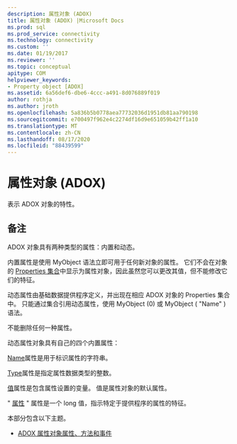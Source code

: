 ```yaml
---
description: 属性对象 (ADOX)
title: 属性对象 (ADOX) |Microsoft Docs
ms.prod: sql
ms.prod_service: connectivity
ms.technology: connectivity
ms.custom: ''
ms.date: 01/19/2017
ms.reviewer: ''
ms.topic: conceptual
apitype: COM
helpviewer_keywords:
- Property object [ADOX]
ms.assetid: 6a56def6-dbe6-4ccc-a491-8d076889f019
author: rothja
ms.author: jroth
ms.openlocfilehash: 5a836b5b0778aea77732036d1951db81aa790198
ms.sourcegitcommit: e700497f962e4c2274df16d9e651059b42ff1a10
ms.translationtype: MT
ms.contentlocale: zh-CN
ms.lasthandoff: 08/17/2020
ms.locfileid: "88439599"
---
```

# <a name="property-object-adox"></a>属性对象 (ADOX)
表示 ADOX 对象的特性。  
  
## <a name="remarks"></a>备注  
 ADOX 对象具有两种类型的属性：内置和动态。  
  
 内置属性是使用 MyObject 语法立即可用于任何新对象的属性。 它们不会在对象的 [Properties 集合](../../../ado/reference/ado-api/properties-collection-ado.md)中显示为属性对象，因此虽然您可以更改其值，但不能修改它们的特征。  
  
 动态属性由基础数据提供程序定义，并出现在相应 ADOX 对象的 Properties 集合中。  只能通过集合引用动态属性，使用 MyObject (0) 或 MyObject ( "Name" ) 语法。  
  
 不能删除任何一种属性。  
  
 动态属性对象具有自己的四个内置属性：  
  
 [Name](../../../ado/reference/ado-api/name-property-ado.md)属性是用于标识属性的字符串。  
  
 [Type](../../../ado/reference/ado-api/type-property-ado.md)属性是指定属性数据类型的整数。  
  
 [值](../../../ado/reference/ado-api/value-property-ado.md)属性是包含属性设置的变量。 值是属性对象的默认属性。  
  
 " [属性](../../../ado/reference/ado-api/attributes-property-ado.md) " 属性是一个 long 值，指示特定于提供程序的属性的特征。  
  
 本部分包含以下主题。  
  
-   [ADOX 属性对象属性、方法和事件](../../../ado/reference/adox-api/adox-property-object-properties-methods-and-events.md)
